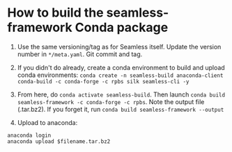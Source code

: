 How to build the seamless-framework Conda package
=================================================

1. Use the same versioning/tag as for Seamless itself. Update the version number in `*/meta.yaml`. Git commit and tag. 

2. If you didn't do already, create a conda environment to build and upload conda environments: `conda create -n seamless-build anaconda-client conda-build -c conda-forge -c rpbs silk seamless-cli -y`

3. From here, do `conda activate seamless-build`. Then launch `conda build seamless-framework -c conda-forge -c rpbs`. Note the output file (.tar.bz2).
If you forget it, run `conda build seamless-framework --output`

3. Upload to anaconda:
```
anaconda login
anaconda upload $filename.tar.bz2
```
